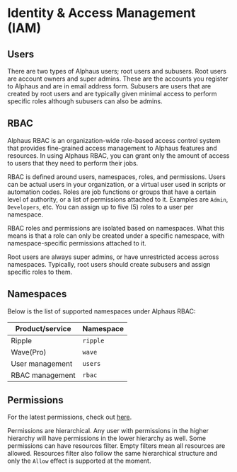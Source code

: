 # Identity & Access Management (IAM)

## Users
There are two types of Alphaus users; root users and subusers. Root users are account owners and super admins. These are the accounts you register to Alphaus and are in email address form. Subusers are users that are created by root users and are typically given minimal access to perform specific roles although subusers can also be admins.

## RBAC
Alphaus RBAC is an organization-wide role-based access control system that provides fine-grained access management to Alphaus features and resources. In using Alphaus RBAC, you can grant only the amount of access to users that they need to perform their jobs.

RBAC is defined around users, namespaces, roles, and permissions. Users can be actual users in your organization, or a virtual user used in scripts or automation codes. Roles are job functions or groups that have a certain level of authority, or a list of permissions attached to it. Examples are `Admin`, `Developers`, etc. You can assign up to five (5) roles to a user per namespace.

RBAC roles and permissions are isolated based on namespaces. What this means is that a role can only be created under a specific namespace, with namespace-specific permissions attached to it.

Root users are always super admins, or have unrestricted access across namespaces. Typically, root users should create subusers and assign specific roles to them.

## Namespaces
Below is the list of supported namespaces under Alphaus RBAC:

| **Product/service** | **Namespace** |
|---|---|
| Ripple | `ripple` |
| Wave(Pro) | `wave` |
| User management | `users` |
| RBAC management | `rbac` |

## Permissions
For the latest permissions, check out [here](https://github.com/mobingi/rbac-permissions).

Permissions are hierarchical. Any user with permissions in the higher hierarchy will have permissions in the lower hierarchy as well. Some permissions can have resources filter. Empty filters mean all resources are allowed. Resources filter also follow the same hierarchical structure and only the `Allow` effect is supported at the moment.

